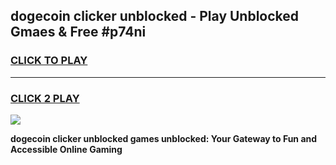 
## dogecoin clicker unblocked - Play Unblocked Gmaes & Free #p74ni
<h3>
<a href="https://news.freeplayer.one?title=dogecoin_clicker_unblocked&ref=27F">CLICK TO PLAY</a></h3>
<hr>

<h3>
<a href="https://news.freeplayer.one?title=dogecoin_clicker_unblocked&ref=27F">CLICK 2 PLAY</a>
  
</h3>

<a href="https://news.freeplayer.one?title=dogecoin_clicker_unblocked&ref=27F/"><img src="https://clearcache.store/games.png"></a>


**dogecoin clicker unblocked games unblocked: Your Gateway to Fun and Accessible Online Gaming**
